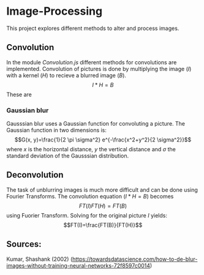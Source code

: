 # Image-Processing

This project explores different methods to alter and process images.


## Convolution
In the module _Convolution.js_ different methods for convolutions are implemented. Convolution of pictures is done by multiplying the image ($I$) with a kernel ($H$) to recieve a blurred image ($B$).
$$I * H = B$$
These are

### Gaussian blur
Gausssian blur uses a Gaussian function for convoluting a picture. The Gaussian function in two dimensions is:
$$G(x, y)=\frac{1}{2 \pi \sigma^2} e^{-\frac{x^2+y^2}{2 \sigma^2}}$$
where $x$ is the horizontal distance, $y$ the vertical distance and $\sigma$ the standard deviation of the Gausssian distribution.


## Deconvolution
The task of unblurring images is much more difficult and can be done using Fourier Transforms. The convolution equation ($I*H=B$) becomes
$$FT(I)FT(H)=FT(B)$$ 
using Fuorier Transform. Solving for the original picture $I$ yields:
$$FT(I)=\frac{FT(B)}{FT(H)}$$ 

## Sources:
Kumar, Shashank (2002) (https://towardsdatascience.com/how-to-de-blur-images-without-training-neural-networks-72f8597c0014)
